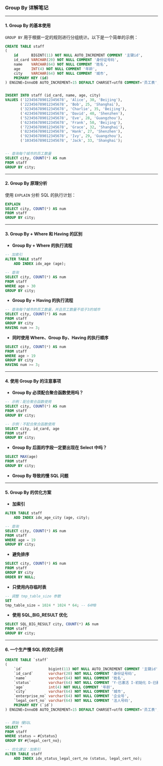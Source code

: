 ### Group By 详解笔记

---

#### 1. Group By 的基本使用

`GROUP BY` 用于根据一定的规则进行分组统计。以下是一个简单的示例：

```sql
CREATE TABLE staff
(
    id      BIGINT(11) NOT NULL AUTO_INCREMENT COMMENT '主键id',
    id_card VARCHAR(20) NOT NULL COMMENT '身份证号码',
    name    VARCHAR(64) NOT NULL COMMENT '姓名',
    age     INT(4) NOT NULL COMMENT '年龄',
    city    VARCHAR(64) NOT NULL COMMENT '城市',
    PRIMARY KEY (id)
) ENGINE=InnoDB AUTO_INCREMENT=15 DEFAULT CHARSET=utf8 COMMENT='员工表';


INSERT INTO staff (id_card, name, age, city)
VALUES ('123456789012345678', 'Alice', 30, 'Beijing'),
       ('223456789012345678', 'Bob', 25, 'Shanghai'),
       ('323456789012345678', 'Charlie', 35, 'Beijing'),
       ('423456789012345678', 'David', 40, 'Shenzhen'),
       ('523456789012345678', 'Eve', 28, 'Guangzhou'),
       ('623456789012345678', 'Frank', 50, 'Beijing'),
       ('723456789012345678', 'Grace', 32, 'Shanghai'),
       ('823456789012345678', 'Hank', 27, 'Shenzhen'),
       ('923456789012345678', 'Ivy', 29, 'Guangzhou'),
       ('103456789012345678', 'Jack', 33, 'Shanghai');


-- 查询每个城市的员工数量
SELECT city, COUNT(*) AS num
FROM staff
GROUP BY city;
```

---

#### 2. Group By 原理分析

使用 `EXPLAIN` 分析 SQL 的执行计划：

```sql
EXPLAIN
SELECT city, COUNT(*) AS num
FROM staff
GROUP BY city;
```

---

#### 3. Group By + Where 和 Having 的区别

- **Group By + Where 的执行流程**

```sql
-- 加索引
ALTER TABLE staff
    ADD INDEX idx_age (age);

-- 查询
SELECT city, COUNT(*) AS num
FROM staff
WHERE age > 30
GROUP BY city;
```

- **Group By + Having 的执行流程**

```sql
-- 查询每个城市的员工数量，并且员工数量不低于3的城市
SELECT city, COUNT(*) AS num
FROM staff
GROUP BY city
HAVING num >= 3;
```

- **同时使用 Where、Group By、Having 的执行顺序**

```sql
SELECT city, COUNT(*) AS num
FROM staff
WHERE age > 19
GROUP BY city
HAVING num >= 3;
```

---

#### 4. 使用 Group By 的注意事项

- **Group By 必须配合聚合函数使用吗？**

```sql
-- 示例：配合聚合函数使用
SELECT city, COUNT(*) AS num
FROM staff
GROUP BY city;

-- 示例：不配合聚合函数使用
SELECT city, id_card, age
FROM staff
GROUP BY city;
```

- **Group By 后面的字段一定要出现在 Select 中吗？**

```sql
SELECT MAX(age)
FROM staff
GROUP BY city;
```

- **Group By 导致的慢 SQL 问题**

---

#### 5. Group By 的优化方案

- **加索引**

```sql
ALTER TABLE staff
    ADD INDEX idx_age_city (age, city);

-- 查询
SELECT city, COUNT(*) AS num
FROM staff
WHERE age = 19
GROUP BY city;
```

- **避免排序**

```sql
SELECT city, COUNT(*) AS num
FROM staff
GROUP BY city
ORDER BY NULL;
```

- **只使用内存临时表**

```sql
-- 调整 tmp_table_size 参数
SET
tmp_table_size = 1024 * 1024 * 64; -- 64MB
```

- **使用 SQL_BIG_RESULT 优化**

```sql
SELECT SQL_BIG_RESULT city, COUNT(*) AS num
FROM staff
GROUP BY city;
```

---

#### 6. 一个生产慢 SQL 的优化示例

```sql
CREATE TABLE `staff`
(
    `id`            bigint(11) NOT NULL AUTO_INCREMENT COMMENT '主键id',
    `id_card`       varchar(20) NOT NULL COMMENT '身份证号码',
    `name`          varchar(64) NOT NULL COMMENT '姓名',
    `status`        varchar(64) NOT NULL COMMENT 'Y-已激活 I-初始化 D-已删除 R-审核中',
    `age`           int(4) NOT NULL COMMENT '年龄',
    `city`          varchar(64) NOT NULL COMMENT '城市',
    `enterprise_no` varchar(64) NOT NULL COMMENT '企业号',
    `legal_cert_no` varchar(64) NOT NULL COMMENT '法人号码',
    PRIMARY KEY (`id`)
) ENGINE=InnoDB AUTO_INCREMENT=15 DEFAULT CHARSET=utf8 COMMENT='员工表';


-- 原始 慢SQL
SELECT *
FROM staff
WHERE status = #{status}
GROUP BY #{legal_cert_no};

-- 优化建议：加索引
ALTER TABLE staff
    ADD INDEX idx_status_legal_cert_no (status, legal_cert_no);
```

